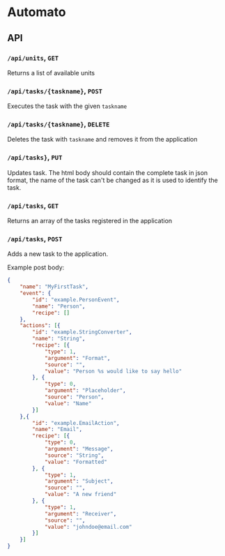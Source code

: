 # Automato

## API
### `/api/units`, `GET`
Returns a list of available units

### `/api/tasks/{taskname}`, `POST`
Executes the task with the given `taskname`

### `/api/tasks/{taskname}`, `DELETE`
Deletes the task with `taskname` and removes it from the application

### `/api/tasks}`, `PUT`
Updates task. The html body should contain the complete task in json format, the name of the task can't be changed as it is used to identify the task. 

### `/api/tasks`, `GET`
Returns an array of the tasks registered in the application

### `/api/tasks`, `POST`
Adds a new task to the application.

Example post body:
```json
{
	"name": "MyFirstTask",
	"event": {
		"id": "example.PersonEvent",
		"name": "Person",
		"recipe": []
	},
	"actions": [{
		"id": "example.StringConverter",
		"name": "String",
		"recipe": [{
			"type": 1,
			"argument": "Format",
			"source": "",
			"value": "Person %s would like to say hello"
		}, {
			"type": 0,
			"argument": "Placeholder",
			"source": "Person",
			"value": "Name"
		}]
	},{
		"id": "example.EmailAction",
		"name": "Email",
		"recipe": [{
			"type": 0,
			"argument": "Message",
			"source": "String",
			"value": "Formatted"
		}, {
			"type": 1,
			"argument": "Subject",
			"source": "",
			"value": "A new friend"
		}, {
			"type": 1,
			"argument": "Receiver",
			"source": "",
			"value": "johndoe@email.com"
		}]
	}]
}
```
